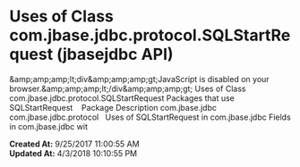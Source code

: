 # Uses of Class com.jbase.jdbc.protocol.SQLStartRequest (jbasejdbc API)

&amp;amp;amp;amp;lt;div&amp;amp;amp;amp;gt;JavaScript is disabled on your browser.&amp;amp;amp;amp;lt;/div&amp;amp;amp;amp;gt; Uses of Class com.jbase.jdbc.protocol.SQLStartRequest Packages that use SQLStartRequest    Package Description com.jbase.jdbc   com.jbase.jdbc.protocol   Uses of SQLStartRequest in com.jbase.jdbc Fields in com.jbase.jdbc wit  

**Created At:** 9/25/2017 11:00:55 AM  
**Updated At:** 4/3/2018 10:10:55 PM  

